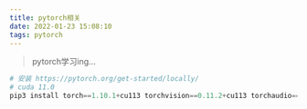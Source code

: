 ```yaml
---
title: pytorch相关
date: 2022-01-23 15:08:10
tags: pytorch
---
```

> pytorch学习ing...

<!-- more -->

```python
# 安装 https://pytorch.org/get-started/locally/
# cuda 11.0
pip3 install torch==1.10.1+cu113 torchvision==0.11.2+cu113 torchaudio==0.10.1+cu113 -f https://download.pytorch.org/whl/cu113/torch_stable.html
```


